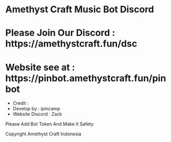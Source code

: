 # Amethyst Craft Music Bot Discord
<h1> Please Join Our Discord : https://amethystcraft.fun/dsc</h1>
<h1> Website see at : https://pinbot.amethystcraft.fun/pinbot</h1>
<ul>
  <li> Credit : </li>
  <li>  Develop by : ipincamp </li>
  <li>  Website Discord : Zack </li>
</ul>

<a> Please Add Bot Token And Make It Safety </a>

<a>Copyright Amethyst Craft Indonesia</a>
